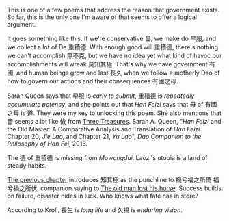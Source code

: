 This is one of a few poems
that address the reason
that government exists.
So far,
this is the only one I'm aware of
that seems to offer a logical argument.

It goes something like this.
If we're conservative 嗇,
we make do 早服,
and we collect a lot of De 重積德.
With enough good will 重積德,
there's nothing we can't accomplish 無不克,
but we have no idea yet what kind of havoc our accomplishments will wreak 莫知其極.
That's why we have government 有國,
and human beings grow and last 長久
when we follow a motherly Dao of how to govern our actions and their consequences 有國之母.

Sarah Queen says that
早服 is *early to submit*,
重積德 is *repeatedly accumulate potency*,
and she points out that _Han Feizi_ says that
母 of 有國之母 is 道.
They were my key
to unlocking this poem.
She also mentions that
嗇 seems a lot like 儉 from
[Three Treasures](https://ctext.org/dao-de-jing#n11658 "ctext link").
Sarah A. Queen,
"_Han Feizi_ and the Old Master: A Comparative Analysis
and Translation of _Han Feizi_ Chapter 20, *Jie Lao*,
and Chapter 21, *Yu Lao*",
_Dao Companion to the Philosophy of Han Fei_,
2013.

The 德 of 重積德 is missing from _Mawangdui_.
Laozi's utopia is a land of steady habits.

[The previous chapter](https://ctext.org/dao-de-jing#n11649 "ctext link")
introduces 知其極
as the punchline to
禍兮福之所倚 福兮禍之所伏,
companion saying to
[The old man lost his horse](https://en.wikipedia.org/wiki/The_old_man_lost_his_horse).
Success builds on failure,
disaster hides in luck.
Who knows what fate has in store?

According to Kroll,
長生 is *long life*
and 久視 is *enduring vision*.
